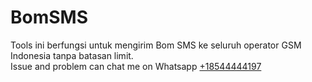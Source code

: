 # BomSMS
Tools ini berfungsi untuk mengirim Bom SMS ke seluruh operator GSM Indonesia tanpa batasan limit.<br>
Issue and problem can chat me on Whatsapp <a href="https://wa.me/18544444197">+18544444197</a>
